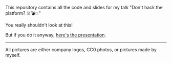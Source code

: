This repository contains all the code and slides for my talk "Don't hack the platform? ☠️💣💥"

You really shouldn't look at this!

But if you do it anyway, [here's the presentation](http://jqno.nl/dont-hack-the-platform-talk/2018-06-12-jbcnconf).

---

All pictures are either company logos, CC0 photos, or pictures made by myself.

